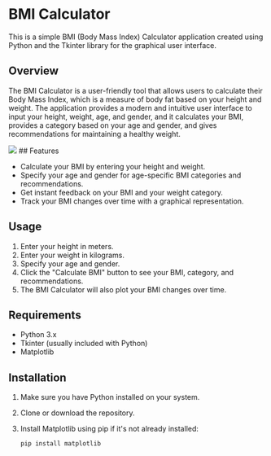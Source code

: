 # BMI Calculator

This is a simple BMI (Body Mass Index) Calculator application created using Python and the Tkinter library for the graphical user interface.

## Overview

The BMI Calculator is a user-friendly tool that allows users to calculate their Body Mass Index, which is a measure of body fat based on your height and weight. The application provides a modern and intuitive user interface to input your height, weight, age, and gender, and it calculates your BMI, provides a category based on your age and gender, and gives recommendations for maintaining a healthy weight.


<img src = "https://media.discordapp.net/attachments/1148577392760209439/1166073828963794954/image.png?ex=654929e1&is=6536b4e1&hm=52aeb925371d55ec3bbe0dfc74b6b95cfe0805ea6f2cae7c0df9e614edd713e3&=&width=299&height=468"/>
## Features

- Calculate your BMI by entering your height and weight.
- Specify your age and gender for age-specific BMI categories and recommendations.
- Get instant feedback on your BMI and your weight category.
- Track your BMI changes over time with a graphical representation.

## Usage

1. Enter your height in meters.
2. Enter your weight in kilograms.
3. Specify your age and gender.
4. Click the "Calculate BMI" button to see your BMI, category, and recommendations.
5. The BMI Calculator will also plot your BMI changes over time.

## Requirements

- Python 3.x
- Tkinter (usually included with Python)
- Matplotlib

## Installation

1. Make sure you have Python installed on your system.

2. Clone or download the repository.

3. Install Matplotlib using pip if it's not already installed:

   ```bash
   pip install matplotlib
